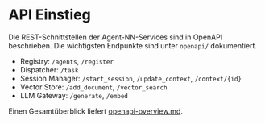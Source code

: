 # API Einstieg

Die REST-Schnittstellen der Agent-NN-Services sind in OpenAPI beschrieben. Die wichtigsten Endpunkte sind unter `openapi/` dokumentiert.

- Registry: `/agents`, `/register`
- Dispatcher: `/task`
- Session Manager: `/start_session`, `/update_context`, `/context/{id}`
- Vector Store: `/add_document`, `/vector_search`
- LLM Gateway: `/generate`, `/embed`

Einen Gesamtüberblick liefert [openapi-overview.md](openapi-overview.md).
